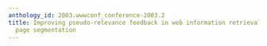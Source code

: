 ```yaml
---
anthology_id: 2003.wwwconf_conference-2003.2
title: Improving pseudo-relevance feedback in web information retrieval using web
  page segmentation
---
```

